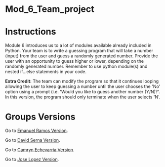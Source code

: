 # Mod_6_Team_project
# Instructions
Module 6 introduces us to a lot of modules available already included in Python. Your team is to write a guessing program that will take a
number (input) from the user and guess a randomly generated number. Provide the user with an opportunity to guess higher or lower,
depending on the randomly generated number. Remember to use python module(s) and nested if…else statements in your code.

**Extra Credit:** The team can modify the program so that it continues looping allowing the user to keep guessing a number until the user
chooses the 'No' option using a prompt (i.e. 'Would you like to guess another number (Y/N)?'. In this version, the program should only
terminate when the user selects 'N'.

# Groups Versions
Go to [Emanuel Ramos Version](https://github.com/Sledgehammer5568/Mod_6_Team_project/blob/5900a36d005e6d333983cf8379e33a5f7a3b94f2/Mod_6_Group_Project.py).

Go to [David Serna Version](https://github.com/Sledgehammer5568/Mod_6_Team_project/blob/e403013b3e1d71d7d0e8e1ded81ccc8c63040efe/Mod_6_Group_Project.py).

Go to [Camryn Echevarria Version]().

Go to [Jose Lopez Version](https://github.com/Sledgehammer5568/Mod_6_Team_project/blob/b5e12ff7fd975b7f64cbcc7416d8d8546fcab876/Mod_6_Group_Project.py).
